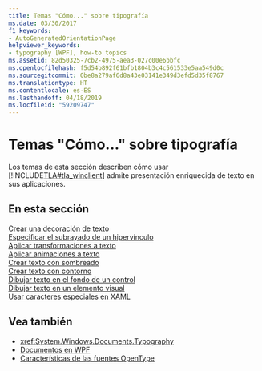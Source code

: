 ```yaml
---
title: Temas "Cómo..." sobre tipografía
ms.date: 03/30/2017
f1_keywords:
- AutoGeneratedOrientationPage
helpviewer_keywords:
- typography [WPF], how-to topics
ms.assetid: 82d50325-7cb2-4975-aea3-027c00e6bbfc
ms.openlocfilehash: f5d54b892f61bfb1804b3c4c561533e5aa549d0c
ms.sourcegitcommit: 0be8a279af6d8a43e03141e349d3efd5d35f8767
ms.translationtype: HT
ms.contentlocale: es-ES
ms.lasthandoff: 04/18/2019
ms.locfileid: "59209747"
---
```

# <a name="typography-how-to-topics"></a>Temas "Cómo..." sobre tipografía
Los temas de esta sección describen cómo usar [!INCLUDE[TLA#tla_winclient](../../../../includes/tlasharptla-winclient-md.md)] admite presentación enriquecida de texto en sus aplicaciones.  
  
## <a name="in-this-section"></a>En esta sección  
 [Crear una decoración de texto](how-to-create-a-text-decoration.md)  
 [Especificar el subrayado de un hipervínculo](how-to-specify-whether-a-hyperlink-is-underlined.md)  
 [Aplicar transformaciones a texto](how-to-apply-transforms-to-text.md)  
 [Aplicar animaciones a texto](how-to-apply-animations-to-text.md)  
 [Crear texto con sombreado](how-to-create-text-with-a-shadow.md)  
 [Crear texto con contorno](how-to-create-outlined-text.md)  
 [Dibujar texto en el fondo de un control](how-to-draw-text-to-a-control-background.md)  
 [Dibujar texto en un elemento visual](how-to-draw-text-to-a-visual.md)  
 [Usar caracteres especiales en XAML](how-to-use-special-characters-in-xaml.md)  
  
## <a name="see-also"></a>Vea también

- <xref:System.Windows.Documents.Typography>
- [Documentos en WPF](documents-in-wpf.md)
- [Características de las fuentes OpenType](opentype-font-features.md)
